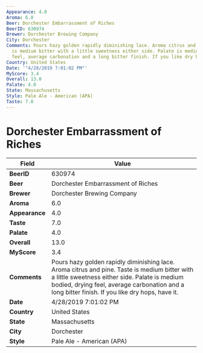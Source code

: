 ```yaml
---
Appearance: 4.0
Aroma: 6.0
Beer: Dorchester Embarrassment of Riches
BeerID: 630974
Brewer: Dorchester Brewing Company
City: Dorchester
Comments: Pours hazy golden rapidly diminishing lace. Aroma citrus and pine. Taste
  is medium bitter with a little sweetness either side. Palate is medium bodied, drying
  feel, average carbonation and a long bitter finish. If you like dry hops, have it.
Country: United States
Date: '"4/28/2019 7:01:02 PM"'
MyScore: 3.4
Overall: 13.0
Palate: 4.0
State: Massachusetts
Style: Pale Ale - American (APA)
Taste: 7.0
---
```


# Dorchester Embarrassment of Riches

| Field         | Value |
|---------------|-------|
| **BeerID** | 630974 |
| **Beer** | Dorchester Embarrassment of Riches |
| **Brewer** | Dorchester Brewing Company |
| **Aroma** | 6.0 |
| **Appearance** | 4.0 |
| **Taste** | 7.0 |
| **Palate** | 4.0 |
| **Overall** | 13.0 |
| **MyScore** | 3.4 |
| **Comments** | Pours hazy golden rapidly diminishing lace. Aroma citrus and pine. Taste is medium bitter with a little sweetness either side. Palate is medium bodied, drying feel, average carbonation and a long bitter finish. If you like dry hops, have it. |
| **Date** | 4/28/2019 7:01:02 PM |
| **Country** | United States |
| **State** | Massachusetts |
| **City** | Dorchester |
| **Style** | Pale Ale - American (APA) |

